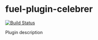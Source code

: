 fuel-plugin-celebrer
============

[![Build Status](http://ci.linachan.ru/api/badge/github.com/Mirantis/fuel-plugin-celebrer/status.svg?branch=master)](http://ci.linachan.ru/github.com/Mirantis/fuel-plugin-celebrer)

Plugin description
